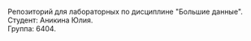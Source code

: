 Репозиторий для лабораторных по дисциплине "Большие данные".   
Студент: Аникина Юлия.   
Группа: 6404.
